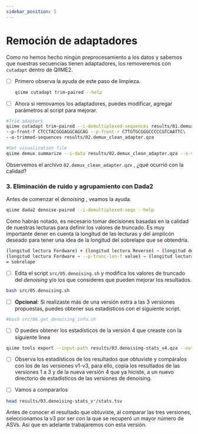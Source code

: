 ```yaml
---
sidebar_position: 5
---
```


# Remoción de adaptadores

   Como no hemos hecho ningún preprocesamiento a los datos y sabemos que nuestras secuencias tienen adaptadores, los removeremos con `cutadapt` dentro de QIIME2.

   - [ ] Primero observa la ayuda de este paso de limpieza.

     ```bash
     qiime cutadapt trim-paired --help
     ```

   - [ ] Ahora si removamos los adaptadores, puedes modificar, agregar parámetros al script para mejorar.

   ```bash
#Trim adapters
qiime cutadapt trim-paired --i-demultiplexed-sequences results/01.demux.qza\
 --p-front-f CTCCTACGGGAGGCAGCAG --p-front-r CTTGTGCGGGCCCCCGTCAATTC\
 --o-trimmed-sequences results/02.demux_clean_adapter.qza

#Get visualization file
qiime demux summarize --i-data results/02.demux_clean_adapter.qza --o-visualization results/0>

   ```

   Observemos el archivo `02.demux_clean_adapter.qzv` , ¿qué ocurrió con la calidad?

### 3. Eliminación de ruido y agrupamiento con Dada2

   Antes de comenzar el *denoising* , veamos la ayuda.

   ```bash
   qiime dada2 denoise-paired --i-demultiplexed-seqs --help
   ```

   Como habrás notado, es necesario tomar decisiones basadas en la calidad de nuestras lecturas para definir los valores de truncado.
   Es muy importante dener en cuenta la longitud de las lecturas y del amplicón deseado para tener una idea de la longitud del sobrelape que se obtendría. 

   
```bash
(longitud lectura Fordware) + (longitud lectura Reverse) − (longitud del amplicon) − 
(longitud lectura Fordware − --p-trunc-len-f value) − (longitud lectura Reverse − --p-trunc-len-r value) 
= sobrelape
```


   - [ ] Edita el script `src/05.denoising.sh` y modifica los valores de truncado del *denoising* y/o los que consideres que pueden mejorar los resultados.

   ```bash
   bash src/05.denoising.sh
   ```

   - [ ] **Opcional**: Si realizaste más de una versión extra a las 3 versiones propuestas, puedes obtener sus estadisticos con el siguiente script.

   ```bash
   #bash src/06.get_denoising_info.sh
   ```

   - [ ] O puedes obtener los estadísticos de la versión 4 que creaste con la siguiente línea

   ```bash
   qiime tools export --input-path results/03.denoising-stats_v4.qza --output-path results/03.denoising-stats_v4
   ```

   - [ ] Observa  los estadísticos de los resultados que obtuviste y compáralos con los de las versiones v1-v3, para ello, copia los resultados de las versiones 1 a 3 y de la nueva versión 4 que ya hiciste, a un nuevo directorio de estadísticos de las versiones de denoising.

   - [ ] Vamos a compararlos

   ```bash
  head results/03.denoising-stats_v*/stats.tsv
   ```

   Antes de conocer el resultado que obtuviste, al comparar las tres versiones, seleccionamos la v3 por ser con la que se recuperó un mayor número de ASVs. Así que en adelante trabajaremos con esta versión.
